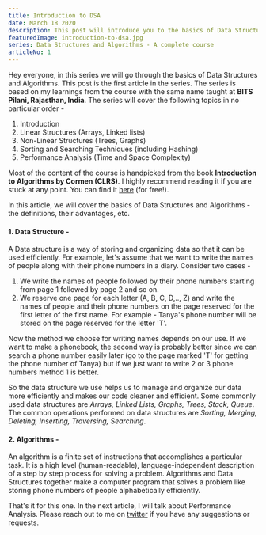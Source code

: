 ```yaml
---
title: Introduction to DSA
date: March 18 2020
description: This post will introduce you to the basics of Data Structures and Algorithms (DSA) and take you through the content of the course.
featuredImage: introduction-to-dsa.jpg
series: Data Structures and Algorithms - A complete course
articleNo: 1
---
```

Hey everyone, in this series we will go through the basics of Data Structures and Algorithms. This post is the first article in the series. The series is based on my learnings from the course with the same name taught at **BITS Pilani, Rajasthan, India**. The series will cover the following topics in no particular order - 

1. Introduction
2. Linear Structures (Arrays, Linked lists)
3. Non-Linear Structures (Trees, Graphs)
4. Sorting and Searching Techniques (including Hashing)
5. Performance Analysis (Time and Space Complexity)

Most of the content of the course is handpicked from the book **Introduction to Algorithms by Cormen (CLRS)**. I highly recommend reading it if you are stuck at any point. You can find it [here](https://github.com/CodeClub-JU/Introduction-to-Algorithms-CLRS/blob/master/Introduction%20to%20Algorithms%20-%203rd%20Edition.pdf) (for free!).

In this article, we will cover the basics of Data Structures and Algorithms - the definitions, their advantages, etc.

#### 1. Data Structure - 

A Data structure is a way of storing and organizing data so that it can be used efficiently. For example, let's assume that we want to write the names of people along with their phone numbers in a diary. Consider two cases -

1. We write the names of people followed by their phone numbers starting from page 1 followed by page 2 and so on.
2. We reserve one page for each letter (A, B, C, D,.., Z) and write the names of people and their phone numbers on the page reserved for the first letter of the first name. For example - Tanya's phone number will be stored on the page reserved for the letter 'T'.

Now the method we choose for writing names depends on our use. If we want to make a phonebook, the second way is probably better since we can search a phone number easily later (go to the page marked 'T' for getting the phone number of Tanya) but if we just want to write 2 or 3 phone numbers method 1 is better.

So the data structure we use helps us to manage and organize our data more efficiently and makes our code cleaner and efficient. Some commonly used data structures are *Arrays, Linked Lists, Graphs, Trees, Stack, Queue*.
The common operations performed on data structures are *Sorting, Merging, Deleting, Inserting, Traversing, Searching*.

#### 2. Algorithms -

An algorithm is a finite set of instructions that accomplishes a particular task. It is a high level (human-readable), language-independent description of a step by step process for solving a problem. Algorithms and Data Structures together make a computer program that solves a problem like storing phone numbers of people alphabetically efficiently. 

That's it for this one. In the next article, I will talk about Performance Analysis. Please reach out to me on [twitter](twitter.com/nikhilvatss) if you have any suggestions or requests.

 